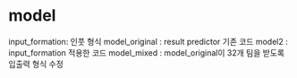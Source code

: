 # model
input_formation: 인풋 형식
model_original : result predictor 기존 코드
model2 : input_formation 적용한 코드
model_mixed : model_original이 32개 팀을 받도록 입출력 형식 수정
